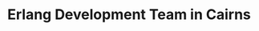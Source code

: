 ---
title: Erlang Development Team in Cairns
permalink: /landings/locations/cairns/developer/erlang
technology: Erlang
location: Cairns
---